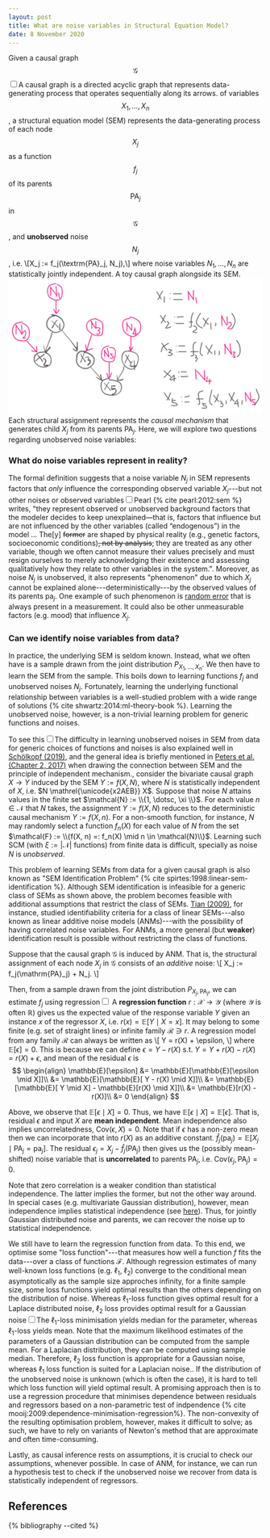 ```yaml
---
layout: post
title: What are noise variables in Structural Equation Model?
date: 8 November 2020
---
```


Given a causal graph $$\mathcal{G}$$<label for="sn-causalgraph" class="margin-toggle sidenote-number"></label><input type="checkbox" id="sn-causalgraph" class="margin-toggle"/><span class="sidenote">A causal graph is a directed acyclic graph that represents data-generating process that operates sequentially along its arrows.</span> of variables $$X_1, \dotsc, X_n$$,
a structural equation model (SEM) represents the data-generating process of each node $$X_j$$ as a function $$f_j$$ of its parents $$\mathrm{PA}_j$$ in $$\mathcal{G}$$, and **unobserved** noise $$N_j$$, i.e.
\\[X_j := f_j(\textrm{PA}_j, N_j),\\]
where noise variables $N_1, \dotsc, N_n$ are statistically jointly independent. <span class="marginnote">A toy causal graph alongside its SEM. ![Toy SCM](/images/sem.png)</span> Each structural assignment represents the <i>causal mechanism</i> that generates child $X_j$ from its parents $\mathrm{PA}_j$. Here, we will explore two questions regarding unobserved noise variables:

<h3>What do noise variables represent in reality?</h3>

The formal definition suggests that a noise variable $N_j$ in SEM represents factors that _only_ influence the corresponding observed variable $X_j$---but not other noises or observed variables<label for="sn-pearl-noise" class="margin-toggle sidenote-number"></label><input type="checkbox" id="sn-pearl-noise" class="margin-toggle"/><span class="sidenote">Pearl {% cite pearl:2012:sem %} writes, "they represent observed or unobserved background factors that the modeler decides to keep unexplained—that is, factors that influence but are not influenced by the other variables (called “endogenous”) in the model ... The[y] ~~former~~ are shaped by physical reality (e.g., genetic factors, socioeconomic conditions)~~, not by analysis~~; they are treated as any other variable, though we often cannot measure their values precisely and must resign ourselves to merely acknowledging their existence and assessing qualitatively how they relate to other variables in the system."</span>.  Moreover, as noise $N_j$ is unobserved, it also represents "phenomenon" due to which $X_j$ cannot be explained alone---deterministically---by the observed values of its parents $\textrm{pa}_j$. One example of such phenomenon is [random error](https://www.physics.umd.edu/courses/Phys276/Hill/Information/Notes/ErrorAnalysis.html) that is always present in a measurement. It could also be other unmeasurable factors (e.g. mood) that influence $X_j$.

<h3>Can we identify noise variables from data?</h3>

In practice, the underlying SEM is seldom known. Instead, what we often have is a sample drawn from the joint distribution $P_{X_1, \dotsc, X_n}$. We then have to learn the SEM from the sample. This boils down to learning functions $f_j$ and unobserved noises $N_j$. Fortunately, learning the underlying functional relationship between variables is a well-studied problem with a wide range of solutions {% cite shwartz:2014:ml-theory-book %}. Learning the unobserved noise, however, is a non-trivial learning problem for generic functions and noises.

To see this<label for="sn-learn-noise" class="margin-toggle sidenote-number"></label><input type="checkbox" id="sn-learn-noise" class="margin-toggle"/><span class="sidenote">The difficulty in learning unobserved noises in SEM from data for generic choices of functions and noises is also explained well in [Schölkopf (2019)](#schölkopf:2019:causality-ml)<span style="display:none">{% cite schölkopf:2019:causality-ml %}</span>, and the general idea is briefly mentioned in [Peters et al. (Chapter 2, 2017)](#peters:2017:book)<span style="display:none">{% cite peters:2017:book %}</span> when drawing the connection between SEM and the principle of independent mechanism.</span>, consider the bivariate causal graph $X \rightarrow Y$ induced by the SEM $Y := f(X, N)$,
where $N$ is statistically independent of $X$, i.e. $N \mathrel{\unicode{x2AEB}} X$. Suppose that noise $N$ attains values in the finite set $\mathcal{N} := \\{1, \dotsc, \xi \\}$.
For each value $n \in \mathcal{N}$ that $N$ takes, the assignment $Y := f(X, N)$ reduces to the
deterministic causal mechanism $Y := f(X, n)$. For a non-smooth function, for instance, $N$ may randomly select a function $f_n(X)$ for each value of $N$ from the set $\mathcal{F} := \\{f(X, n) =: f_n(X) \mid n \in \mathcal{N}\\}$.
Learning such SCM (with $\xi := |\mathcal{N}|$ functions) from finite data is difficult, specially as noise $N$ is <i>unobserved</i>.


This problem of learning SEMs from data for a given causal graph is also known as "SEM Identification Problem" {% cite spirtes:1998:linear-sem-identification %}. Although SEM identification is infeasible for a generic class of SEMs as shown above, the problem becomes feasible with additional assumptions that restrict the class of SEMs. [Tian (2009)](#tian:2009:linear-sem-identification)<span style="display:none">{% cite tian:2009:linear-sem-identification %}</span>, for instance, studied identifiability criteria for a class of linear SEMs---also known as linear additive noise models (ANMs)---with the possibility of having correlated noise variables. For ANMs, a more general (but **weaker**) identification result is possible without restricting the class of functions. 

Suppose that the causal graph $\mathcal{G}$ is induced by ANM. That is, the structural assignment of each node $X_j$ in $\mathcal{G}$ consists of an _additive_ noise:
\\[
    X_j := f_j(\mathrm{PA}_j) + N_j.
\\]

Then, from a sample drawn from the joint distribution $P_{X_j, \mathrm{PA}_j}$, we can estimate $f_j$ using regression<label for="sn-regression" class="margin-toggle sidenote-number"></label><input type="checkbox" id="sn-regression" class="margin-toggle"/><span class="sidenote">
A **regression function** $r:\mathcal{X} \rightarrow \mathcal{Y}$ (where $\mathcal{Y}$ is often $\mathbb{R}$) gives us the expected value of the response variable $Y$ given an instance $x$ of the regressor $X$, i.e. $r(x) = \mathbb{E}[Y \mid X=x]$. It may belong to some finite (e.g. set of straight lines) or infinite family $\mathcal{R} \ni r$. A regression model from any family $\mathcal{R}$ can always be written as 
\\[
    Y = r(X) + \epsilon,
\\]
where $\mathbb{E}[\epsilon] = 0$. This is because we can define $\epsilon = Y - r(X)$ s.t. $Y = Y + r(X) - r(X)$ $= r(X) + \epsilon$, and mean of the residual $\epsilon$ is 
<span style="display: inline-block; visibility:hidden">space </span>
$$
    \begin{align}
    \mathbb{E}[\epsilon] &= \mathbb{E}[\mathbb{E}[\epsilon \mid X]]\\
                         &= \mathbb{E}[\mathbb{E}[ Y - r(X) \mid X]]\\ 
                         &= \mathbb{E}[\mathbb{E}[ Y  \mid X] - \mathbb{E}[r(X) \mid X]]\\
                         &= \mathbb{E}[r(X) - r(X)]\\
                         &= 0
    \end{align}
$$
<!-- <span style="display: inline-block; visibility:hidden">space</span> -->
Above, we observe that $\mathbb{E}[\epsilon \mid X] = 0$. Thus, we have $\mathbb{E}[\epsilon \mid X] = \mathbb{E}[\epsilon]$. That is, residual $\epsilon$ and input $X$ are **mean independent**. Mean independence also implies uncorrelatedness, $\textrm{Cov}(\epsilon, X)=0$. Note that if $\epsilon$ has a non-zero mean then we can incorporate that into $r(X)$ as an additive constant.
</span>
 $\hat{f}_j(\textrm{pa}_j) = \mathbb{E}[X_j \mid \textrm{PA}_j=\textrm{pa}_j]$. The residual $\epsilon_j = X_j - \hat{f}_j(\textrm{PA}_j)$ then gives us the (possibly mean-shifted) noise variable that is **uncorrelated** to parents $\textrm{PA}_j$, i.e. $\mathrm{Cov}(\epsilon_j, \textrm{PA}_j)=0$. 

Note that zero correlation is a weaker condition than statistical independence. The latter implies the former, but not the other way around. In special cases (e.g. multivariate Gaussian distribution), however, mean independence implies statistical independence (see <a href="https://en.wikipedia.org/wiki/Normally_distributed_and_uncorrelated_does_not_imply_independent">here</a>). Thus, for jointly Gaussian distributed noise and parents, we can recover the noise up to statistical independence.

We still have to learn the regression function from data. To this end, we optimise some "loss function"---that measures how well a function $f$ fits the data---over a class of functions $\mathcal{F}$. Although regression estimates of many well-known loss functions (e.g. $\ell_1$, $\ell_2$) converge to the conditional mean asymptotically as the sample size approches infinity, for a finite sample size, some loss functions yield optimal results than the others depending on the distribution of noise. Whereas $\ell_1$-loss function gives optimal result for a Laplace distributed noise, $\ell_2$ loss provides optimal result for a Gaussian noise<label for="sn-ml-estimation" class="margin-toggle sidenote-number"></label><input type="checkbox" id="sn-ml-estimation" class="margin-toggle"/><span class="sidenote">The $\ell_1$-loss minimisation yields median for the parameter, whereas $\ell_1$-loss yields mean. Note that the maximum likelihood estimates of the parameters of a Gaussian distribution can be computed from the sample mean. For a Laplacian distribution, they can be computed using sample median. Therefore, $\ell_2$ loss function is appropriate for a Gaussian noise, whereas $\ell_1$ loss function is suited for a Laplacian noise.</span>. If the distribution of the unobserved noise is unknown (which is often the case), it is hard to tell which loss function will yield optimal result. A promising approach then is to use a regression procedure that minimises dependence between residuals and regressors based on a non-parametric test of indpendence {% cite mooij:2009:dependence-minimisation-regression%}. The non-convexity of the resulting optimisation problem, however, makes it difficult to solve; as such, we have to rely on variants of Newton's method that are approximate and often time-consuming.

Lastly, as causal inference rests on assumptions, it is crucial to check our assumptions, whenever possible. In case of ANM, for instance, we can run a hypothesis test to check if the unobserved noise we recover from data is statistically independent of regressors.


References
----------

{% bibliography --cited %}
